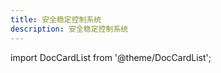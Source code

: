 ```yaml
---
title: 安全稳定控制系统
description: 安全稳定控制系统
---
```


import DocCardList from '@theme/DocCardList';

<DocCardList />